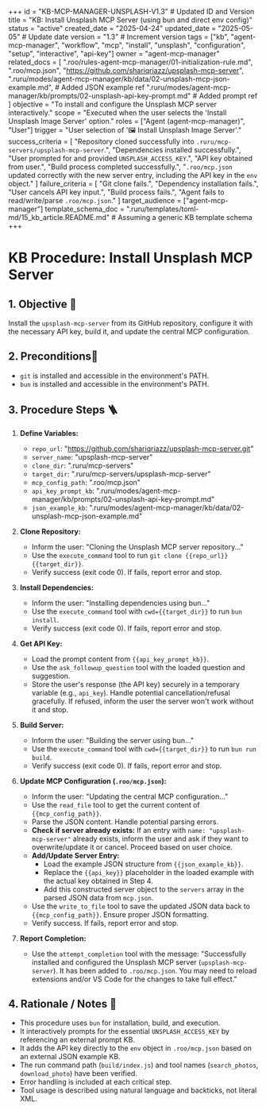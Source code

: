 +++
id = "KB-MCP-MANAGER-UNSPLASH-V1.3" # Updated ID and Version
title = "KB: Install Unsplash MCP Server (using bun and direct env config)"
status = "active"
created_date = "2025-04-24"
updated_date = "2025-05-05" # Update date
version = "1.3" # Increment version
tags = ["kb", "agent-mcp-manager", "workflow", "mcp", "install", "unsplash", "configuration", "setup", "interactive", "api-key"]
owner = "agent-mcp-manager"
related_docs = [
    ".roo/rules-agent-mcp-manager/01-initialization-rule.md",
    ".roo/mcp.json",
    "https://github.com/shariqriazz/upsplash-mcp-server",
    ".ruru/modes/agent-mcp-manager/kb/data/02-unsplash-mcp-json-example.md", # Added JSON example ref
    ".ruru/modes/agent-mcp-manager/kb/prompts/02-unsplash-api-key-prompt.md" # Added prompt ref
    ]
objective = "To install and configure the Unsplash MCP server interactively."
scope = "Executed when the user selects the 'Install Unsplash Image Server' option."
roles = ["Agent (agent-mcp-manager)", "User"]
trigger = "User selection of '🖼️ Install Unsplash Image Server'."
success_criteria = [
    "Repository cloned successfully into `.ruru/mcp-servers/upsplash-mcp-server`.",
    "Dependencies installed successfully.",
    "User prompted for and provided `UNSPLASH_ACCESS_KEY`.",
    "API key obtained from user.",
    "Build process completed successfully.",
    "`.roo/mcp.json` updated correctly with the new server entry, including the API key in the `env` object."
    ]
failure_criteria = [
    "Git clone fails.",
    "Dependency installation fails.",
    "User cancels API key input.",
    "Build process fails.",
    "Agent fails to read/write/parse `.roo/mcp.json`."
    ]
target_audience = ["agent-mcp-manager"]
template_schema_doc = ".ruru/templates/toml-md/15_kb_article.README.md" # Assuming a generic KB template schema
+++

# KB Procedure: Install Unsplash MCP Server

## 1. Objective 🎯
Install the `upsplash-mcp-server` from its GitHub repository, configure it with the necessary API key, build it, and update the central MCP configuration.

## 2. Preconditions🚦
*   `git` is installed and accessible in the environment's PATH.
*   `bun` is installed and accessible in the environment's PATH.

## 3. Procedure Steps 🪜

1.  **Define Variables:**
    *   `repo_url`: "https://github.com/shariqriazz/upsplash-mcp-server.git"
    *   `server_name`: "upsplash-mcp-server"
    *   `clone_dir`: ".ruru/mcp-servers"
    *   `target_dir`: ".ruru/mcp-servers/upsplash-mcp-server"
    *   `mcp_config_path`: ".roo/mcp.json"
    *   `api_key_prompt_kb`: ".ruru/modes/agent-mcp-manager/kb/prompts/02-unsplash-api-key-prompt.md"
    *   `json_example_kb`: ".ruru/modes/agent-mcp-manager/kb/data/02-unsplash-mcp-json-example.md"

2.  **Clone Repository:**
    *   Inform the user: "Cloning the Unsplash MCP server repository..."
    *   Use the `execute_command` tool to run `git clone {{repo_url}} {{target_dir}}`.
    *   Verify success (exit code 0). If fails, report error and stop.

3.  **Install Dependencies:**
    *   Inform the user: "Installing dependencies using bun..."
    *   Use the `execute_command` tool with `cwd={{target_dir}}` to run `bun install`.
    *   Verify success (exit code 0). If fails, report error and stop.

4.  **Get API Key:**
    *   Load the prompt content from `{{api_key_prompt_kb}}`.
    *   Use the `ask_followup_question` tool with the loaded question and suggestion.
    *   Store the user's response (the API key) securely in a temporary variable (e.g., `api_key`). Handle potential cancellation/refusal gracefully. If refused, inform the user the server won't work without it and stop.

5.  **Build Server:**
    *   Inform the user: "Building the server using bun..."
    *   Use the `execute_command` tool with `cwd={{target_dir}}` to run `bun run build`.
    *   Verify success (exit code 0). If fails, report error and stop.

6.  **Update MCP Configuration (`.roo/mcp.json`):**
    *   Inform the user: "Updating the central MCP configuration..."
    *   Use the `read_file` tool to get the current content of `{{mcp_config_path}}`.
    *   Parse the JSON content. Handle potential parsing errors.
    *   **Check if server already exists:** If an entry with `name: "upsplash-mcp-server"` already exists, inform the user and ask if they want to overwrite/update it or cancel. Proceed based on user choice.
    *   **Add/Update Server Entry:**
        *   Load the example JSON structure from `{{json_example_kb}}`.
        *   Replace the `{{api_key}}` placeholder in the loaded example with the actual key obtained in Step 4.
        *   Add this constructed server object to the `servers` array in the parsed JSON data from `mcp.json`.
    *   Use the `write_to_file` tool to save the updated JSON data back to `{{mcp_config_path}}`. Ensure proper JSON formatting.
    *   Verify success. If fails, report error and stop.

7.  **Report Completion:**
    *   Use the `attempt_completion` tool with the message: "Successfully installed and configured the Unsplash MCP server (`upsplash-mcp-server`). It has been added to `.roo/mcp.json`. You may need to reload extensions and/or VS Code for the changes to take full effect."

## 4. Rationale / Notes 🤔
*   This procedure uses `bun` for installation, build, and execution.
*   It interactively prompts for the essential `UNSPLASH_ACCESS_KEY` by referencing an external prompt KB.
*   It adds the API key directly to the `env` object in `.roo/mcp.json` based on an external JSON example KB.
*   The run command path (`build/index.js`) and tool names (`search_photos`, `download_photo`) have been verified.
*   Error handling is included at each critical step.
*   Tool usage is described using natural language and backticks, not literal XML.